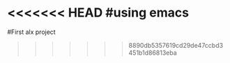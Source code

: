 <<<<<<< HEAD
#using emacs
=======
#First alx project
>>>>>>> 8890db5357619cd29de47ccbd3451b1d86813eba
